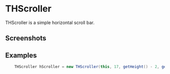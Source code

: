 THScroller
==========

THScroller is a simple horizontal scroll bar.

Screenshots
-----------

Examples
--------

```Java
    THScroller hScroller = new THScroller(this, 17, getHeight() - 2, getWidth() - 20);
```

